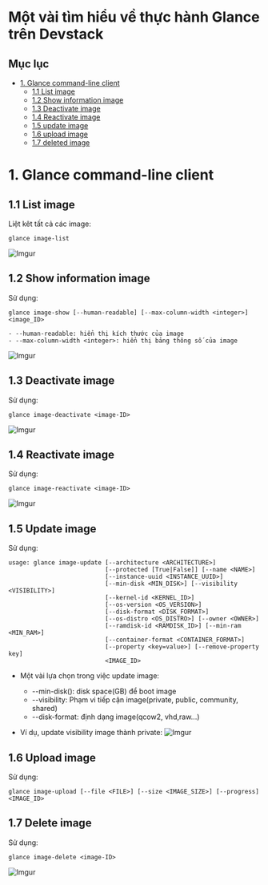 # Một vài tìm hiểu về thực hành Glance trên Devstack

## Mục lục

* [1. Glance command-line client](#1)
    * [1.1 List image](#11)
    * [1.2 Show information image](#12)
    * [1.3 Deactivate image](#13)
    * [1.4 Reactivate image](#14)
    * [1.5 update image](#15)
    * [1.6 upload image](#16)
    * [1.7 deleted image](#17)


<a name="1"></a>

# 1. Glance command-line client

<a name="11"></a>

## 1.1 List image

Liệt kêt tất cả các image:

```
glance image-list
```
![Imgur](https://i.imgur.com/nwY7VKa.png)

<a name="12"></a>

## 1.2 Show information image

Sử dụng:
```
glance image-show [--human-readable] [--max-column-width <integer>] <image_ID>
```
    - --human-readable: hiển thị kích thước của image
    - --max-column-width <integer>: hiển thị bảng thông số của image
![Imgur](https://i.imgur.com/JNNCoUM.png)

<a name="13"></a>

## 1.3 Deactivate image

Sử dụng:
```
glance image-deactivate <image-ID>
```
![Imgur](https://i.imgur.com/U09qOxz.png)

<a name="14"></a>

## 1.4 Reactivate image

Sử dụng:
```
glance image-reactivate <image-ID>
```
![Imgur](https://i.imgur.com/kI3yHnM.png)

<a name="15"></a>

## 1.5 Update image

Sử dụng:
```
usage: glance image-update [--architecture <ARCHITECTURE>]
                           [--protected [True|False]] [--name <NAME>]
                           [--instance-uuid <INSTANCE_UUID>]
                           [--min-disk <MIN_DISK>] [--visibility <VISIBILITY>]
                           [--kernel-id <KERNEL_ID>]
                           [--os-version <OS_VERSION>]
                           [--disk-format <DISK_FORMAT>]
                           [--os-distro <OS_DISTRO>] [--owner <OWNER>]
                           [--ramdisk-id <RAMDISK_ID>] [--min-ram <MIN_RAM>]
                           [--container-format <CONTAINER_FORMAT>]
                           [--property <key=value>] [--remove-property key]
                           <IMAGE_ID>
```
- Một vài lựa chọn trong việc update image:
    - --min-disk(): disk space(GB) để boot image
    - --visibility: Phạm vi tiếp cận image(private, public, community, shared)
    - --disk-format: định dạng image(qcow2, vhd,raw...)

- Ví dụ, update visibility image thành private:
![Imgur](https://i.imgur.com/PAq9WNx.png)

<a name="16"></a>

## 1.6 Upload image

Sử dụng:
```
glance image-upload [--file <FILE>] [--size <IMAGE_SIZE>] [--progress] <IMAGE_ID>
```

<a name="17"></a>

## 1.7 Delete image

Sử dụng:
```
glance image-delete <image-ID>
```

![Imgur](https://i.imgur.com/UgbP2ze.png)


